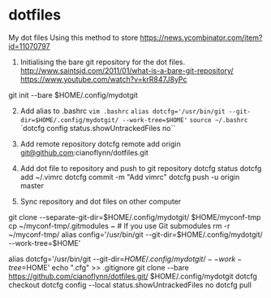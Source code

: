 # dotfiles
My dot files
Using this method to store https://news.ycombinator.com/item?id=11070797

1. Initialising the bare git repository for the dot files.
http://www.saintsjd.com/2011/01/what-is-a-bare-git-repository/
https://www.youtube.com/watch?v=krR847J8yPc

git init --bare $HOME/.config/mydotgit
	

2. Add alias to .bashrc
`vim .bashrc`
`alias dotcfg='/usr/bin/git --git-dir=$HOME/.config/mydotgit/ --work-tree=$HOME'`
`source ~/.bashrc`
`dotcfg config status.showUntrackedFiles no``

3. Add remote repository
dotcfg remote add origin git@github.com:cianoflynn/dotfiles.git

4. Add dot file to repository and push to git repository
dotcfg status
dotcfg add ~/.vimrc
dotcfg commit -m "Add vimrc"
dotcfg push -u origin master
    
    
5. Sync repository and dot files on other computer

git clone --separate-git-dir=$HOME/.config/mydotgit/ $HOME/myconf-tmp
cp ~/myconf-tmp/.gitmodules ~  # If you use Git submodules
rm -r ~/myconf-tmp/
alias config='/usr/bin/git --git-dir=$HOME/.config/mydotgit/ --work-tree=$HOME'
    

alias dotcfg='/usr/bin/git --git-dir=$HOME/.config/mydotgit/ --work-tree=$HOME'
echo ".cfg" >> .gitignore
git clone --bare https://github.com/cianoflynn/dotfiles.git/ $HOME/.config/mydotgit
dotcfg checkout
dotcfg config --local status.showUntrackedFiles no
dotcfg pull
